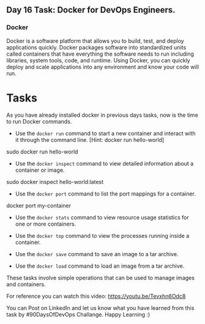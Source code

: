 ## Day 16 Task: Docker for DevOps Engineers.


### Docker
 Docker is a software platform that allows you to build, test, and deploy applications quickly. Docker packages software into standardized units called containers that have everything the software needs to run including libraries, system tools, code, and runtime. Using Docker, you can quickly deploy and scale applications into any environment and know your code will run.

# Tasks

 As you have already installed docker in previous days tasks, now is the time to run Docker commands.

- Use the `docker run` command to start a new container and interact with it through the command line. [Hint: docker run hello-world]

sudo docker run hello-world

- Use the `docker inspect` command to view detailed information about a container or image.

sudo docker inspect hello-world:latest

- Use the `docker port` command to list the port mappings for a container.

docker port my-container


- Use the `docker stats` command to view resource usage statistics for one or more containers.



- Use the `docker top` command to view the processes running inside a container.

- Use the `docker save` command to save an image to a tar archive.

- Use the `docker load` command to load an image from a tar archive.

These tasks involve simple operations that can be used to manage images and containers. 

For reference you can watch this video:
https://youtu.be/Tevxhn6Odc8

You can Post on LinkedIn and let us know what you have learned from this task by #90DaysOfDevOps Challange. Happy Learning :)